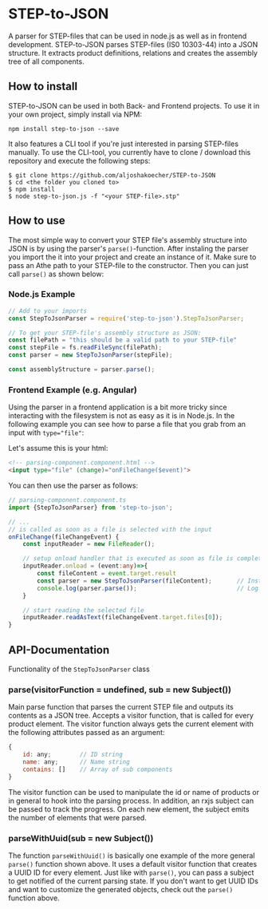 # STEP-to-JSON
A parser for STEP-files that can be used in node.js as well as in frontend development. STEP-to-JSON parses STEP-files (IS0 10303-44) into a JSON structure. It extracts product definitions, relations and creates the assembly tree of all components.

## How to install
STEP-to-JSON can be used in both Back- and Frontend projects. To use it in your own project, simply install via NPM:
```
npm install step-to-json --save
```

It also features a CLI tool if you're just interested in parsing STEP-files manually. To use the CLI-tool, you currently have to clone / download this repository and execute the following steps:

```
$ git clone https://github.com/aljoshakoecher/STEP-to-JSON
$ cd <the folder you cloned to>
$ npm install
$ node step-to-json.js -f "<your STEP-file>.stp"
```

## How to use
The most simple way to convert your STEP file's assembly structure into JSON is by using the parser's `parse()`-function. After instaling the parser you import the it into your project and create an instance of it. Make sure to pass an Athe path to your STEP-file to the constructor. Then you can just call `parse()` as shown below:

### Node.js Example

```javascript
// Add to your imports
const StepToJsonParser = require('step-to-json').StepToJsonParser;

// To get your STEP-file's assembly structure as JSON:
const filePath = "this should be a valid path to your STEP-file"
const stepFile = fs.readFileSync(filePath);
const parser = new StepToJsonParser(stepFile);

const assemblyStructure = parser.parse();
```

### Frontend Example (e.g. Angular)
Using the parser in a frontend application is a bit more tricky since interacting with the filesystem is not as easy as it is in Node.js. In the following example you can see how to parse a file that you grab from an input with `type="file"`:

Let's assume this is your html:
```html
<!-- parsing-component.component.html -->
<input type="file" (change)="onFileChange($event)">
```

You can then use the parser as follows:
```ts
// parsing-component.component.ts
import {StepToJsonParser} from 'step-to-json';

// ...
// is called as soon as a file is selected with the input
onFileChange(fileChangeEvent) {
    const inputReader = new FileReader();

    // setup onload handler that is executed as soon as file is completely loaded
    inputReader.onload = (event:any)=>{
        const fileContent = event.target.result
        const parser = new StepToJsonParser(fileContent);       // Instantiate parser with file
        console.log(parser.parse());                            // Log parser output
    }

    // start reading the selected file
    inputReader.readAsText(fileChangeEvent.target.files[0]);
}
```


## API-Documentation
Functionality of the `StepToJsonParser` class

### parse(visitorFunction = undefined, sub = new Subject())
Main parse function that parses the current STEP file and outputs its contents as a JSON tree. Accepts a visitor function, that is called for every product element. The visitor function always gets the current element with the following attributes passed as an argument:
```javascript
{
    id: any;        // ID string
    name: any;      // Name string
    contains: []    // Array of sub components
}
```
The visitor function can be used to manipulate the id or name of products or in general to hook into the parsing process.
In addition, an rxjs subject can be passed to track the progress. On each new element, the subject emits the number of elements that were parsed.

### parseWithUuid(sub = new Subject())
The function `parseWithUuid()` is basically one example of the more general `parse()` function shown above. It uses a default visitor function that creates a UUID ID for every element. Just like with `parse()`, you can pass a subject to get notified of the current parsing state. If you don't want to get UUID IDs and want to customize the generated objects, check out the `parse()` function above.

